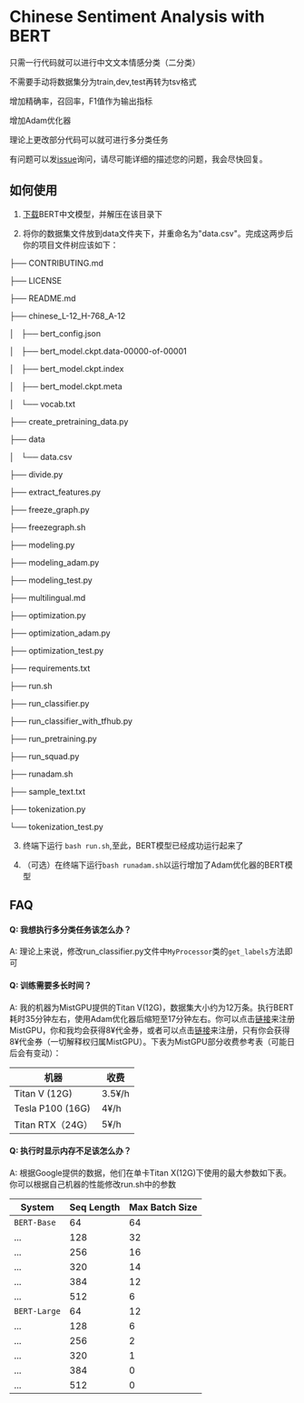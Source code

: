 # Chinese Sentiment Analysis with BERT

只需一行代码就可以进行中文文本情感分类（二分类）

不需要手动将数据集分为train,dev,test再转为tsv格式

增加精确率，召回率，F1值作为输出指标

增加Adam优化器

理论上更改部分代码可以就可进行多分类任务

有问题可以发[issue](https://github.com/Gnomeek/ChineseSentimentAnalysiswithBERT/issues)询问，请尽可能详细的描述您的问题，我会尽快回复。

## 如何使用
1. [下载](https://storage.googleapis.com/bert_models/2018_11_03/chinese_L-12_H-768_A-12.zip)BERT中文模型，并解压在该目录下

2. 将你的数据集文件放到data文件夹下，并重命名为"data.csv"。完成这两步后你的项目文件树应该如下：

  ├── CONTRIBUTING.md

  ├── LICENSE

  ├── README.md

  ├── chinese_L-12_H-768_A-12

  │   ├── bert_config.json

  │   ├── bert_model.ckpt.data-00000-of-00001

  │   ├── bert_model.ckpt.index

  │   ├── bert_model.ckpt.meta

  │   └── vocab.txt

  ├── create_pretraining_data.py

  ├── data

  │   └── data.csv

  ├── divide.py

  ├── extract_features.py

  ├── freeze_graph.py

  ├── freezegraph.sh

  ├── modeling.py

  ├── modeling_adam.py

  ├── modeling_test.py

  ├── multilingual.md

  ├── optimization.py

  ├── optimization_adam.py

  ├── optimization_test.py

  ├── requirements.txt

  ├── run.sh

  ├── run_classifier.py

  ├── run_classifier_with_tfhub.py

  ├── run_pretraining.py

  ├── run_squad.py

  ├── runadam.sh

  ├── sample_text.txt

  ├── tokenization.py

  └── tokenization_test.py

3. 终端下运行 `bash run.sh`,至此，BERT模型已经成功运行起来了

4. （可选）在终端下运行`bash runadam.sh`以运行增加了Adam优化器的BERT模型

## FAQ

#### Q: 我想执行多分类任务该怎么办？

A: 理论上来说，修改run_classifier.py文件中`MyProcessor`类的`get_labels`方法即可

#### Q: 训练需要多长时间？

A: 我的机器为MistGPU提供的Titan V(12G)，数据集大小约为12万条。执行BERT耗时35分钟左右，使用Adam优化器后缩短至17分钟左右。你可以点击[链接](mistgpu.com/i/747128)来注册MistGPU，你和我均会获得8¥代金券，或者可以点击[链接](mistgpu.com)来注册，只有你会获得8¥代金券（一切解释权归属MistGPU）。下表为MistGPU部分收费参考表（可能日后会有变动）：

| 机器             | 收费   |
| ---------------- | ------ |
| Titan V (12G)    | 3.5¥/h |
| Tesla P100 (16G) | 4¥/h   |
| Titan RTX（24G） | 5¥/h   |

#### Q: 执行时显示内存不足该怎么办？

A: 根据Google提供的数据，他们在单卡Titan X(12G)下使用的最大参数如下表。你可以根据自己机器的性能修改run.sh中的参数

System       | Seq Length | Max Batch Size
------------ | ---------- | --------------
`BERT-Base`  | 64         | 64
...          | 128        | 32
...          | 256        | 16
...          | 320        | 14
...          | 384        | 12
...          | 512        | 6
`BERT-Large` | 64         | 12
...          | 128        | 6
...          | 256        | 2
...          | 320        | 1
...          | 384        | 0
...          | 512        | 0


